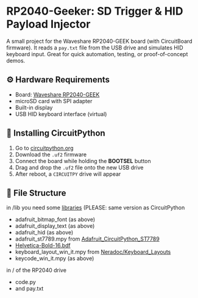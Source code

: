 # RP2040-Geeker: SD Trigger & HID Payload Injector

A small project for the Waveshare RP2040-GEEK board (with CircuitBoard firmware). It reads a `pay.txt` file from the USB drive and simulates HID keyboard input. Great for quick automation, testing, or proof-of-concept demos.

## ⚙️ Hardware Requirements

- Board: [Waveshare RP2040-GEEK](https://www.waveshare.com/rp2040-geek.htm)
- microSD card with SPI adapter
- Built-in display
- USB HID keyboard interface (virtual)

## 🐍 Installing CircuitPython

1. Go to [circuitpython.org](https://circuitpython.org/board/waveshare_rp2040_geek/)
2. Download the `.uf2` firmware
3. Connect the board while holding the **BOOTSEL** button
4. Drag and drop the `.uf2` file onto the new USB drive
5. After reboot, a `CIRCUITPY` drive will appear

## 📁 File Structure

in /lib you need some [libraries](https://circuitpython.org/libraries) (PLEASE: same version as CircuitPython
- adafruit_bitmap_font (as above)
- adafruit_display_text (as above)
- adafruit_hid (as above)
- adafruit_st7789.mpy from [Adafruit_CircuitPython_ST7789](https://github.com/adafruit/Adafruit_CircuitPython_ST7789/releases)
- [Helvetica-Bold-16.bdf](https://github.com/dstieglitz/circuitpy-compass/blob/main/Helvetica-Bold-16.bdf)
- keyboard_layout_win_it.mpy from [Neradoc/Keyboard_Layouts](https://github.com/Neradoc/Circuitpython_Keyboard_Layouts/tree/main)
- keycode_win_it.mpy (as above)

in / of the RP2040 drive
- code.py
- and pay.txt
